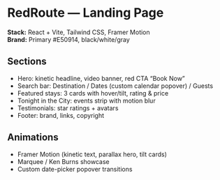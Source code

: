 # RedRoute — Landing Page

**Stack:** React + Vite, Tailwind CSS, Framer Motion  
**Brand:** Primary #E50914, black/white/gray

## Sections
- Hero: kinetic headline, video banner, red CTA “Book Now”
- Search bar: Destination / Dates (custom calendar popover) / Guests
- Featured stays: 3 cards with hover/tilt, rating & price
- Tonight in the City: events strip with motion blur
- Testimonials: star ratings + avatars
- Footer: brand, links, copyright

## Animations
- Framer Motion (kinetic text, parallax hero, tilt cards)
- Marquee / Ken Burns showcase
- Custom date-picker popover transitions

